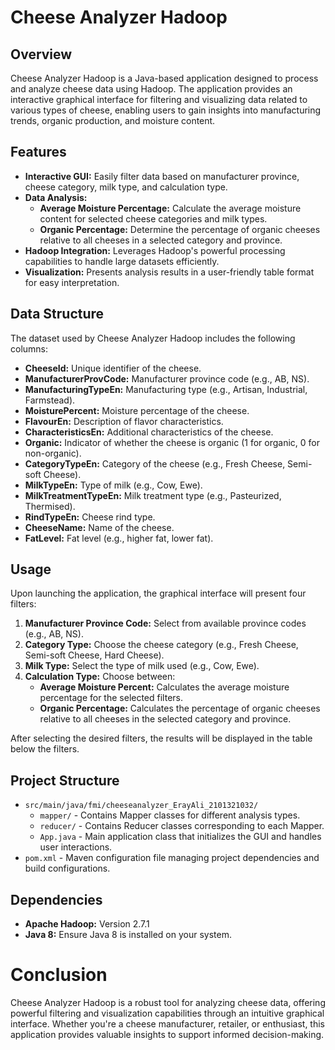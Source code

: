 # Cheese Analyzer Hadoop

## Overview

Cheese Analyzer Hadoop is a Java-based application designed to process and analyze cheese data using Hadoop. The application provides an interactive graphical interface for filtering and visualizing data related to various types of cheese, enabling users to gain insights into manufacturing trends, organic production, and moisture content.

## Features

- **Interactive GUI:** Easily filter data based on manufacturer province, cheese category, milk type, and calculation type.
- **Data Analysis:**
  - **Average Moisture Percentage:** Calculate the average moisture content for selected cheese categories and milk types.
  - **Organic Percentage:** Determine the percentage of organic cheeses relative to all cheeses in a selected category and province.
- **Hadoop Integration:** Leverages Hadoop's powerful processing capabilities to handle large datasets efficiently.
- **Visualization:** Presents analysis results in a user-friendly table format for easy interpretation.

## Data Structure

The dataset used by Cheese Analyzer Hadoop includes the following columns:

- **CheeseId:** Unique identifier of the cheese.
- **ManufacturerProvCode:** Manufacturer province code (e.g., AB, NS).
- **ManufacturingTypeEn:** Manufacturing type (e.g., Artisan, Industrial, Farmstead).
- **MoisturePercent:** Moisture percentage of the cheese.
- **FlavourEn:** Description of flavor characteristics.
- **CharacteristicsEn:** Additional characteristics of the cheese.
- **Organic:** Indicator of whether the cheese is organic (1 for organic, 0 for non-organic).
- **CategoryTypeEn:** Category of the cheese (e.g., Fresh Cheese, Semi-soft Cheese).
- **MilkTypeEn:** Type of milk (e.g., Cow, Ewe).
- **MilkTreatmentTypeEn:** Milk treatment type (e.g., Pasteurized, Thermised).
- **RindTypeEn:** Cheese rind type.
- **CheeseName:** Name of the cheese.
- **FatLevel:** Fat level (e.g., higher fat, lower fat).

## Usage

Upon launching the application, the graphical interface will present four filters:

1. **Manufacturer Province Code:** Select from available province codes (e.g., AB, NS).
2. **Category Type:** Choose the cheese category (e.g., Fresh Cheese, Semi-soft Cheese, Hard Cheese).
3. **Milk Type:** Select the type of milk used (e.g., Cow, Ewe).
4. **Calculation Type:** Choose between:
   - **Average Moisture Percent:** Calculates the average moisture percentage for the selected filters.
   - **Organic Percentage:** Calculates the percentage of organic cheeses relative to all cheeses in the selected category and province.

After selecting the desired filters, the results will be displayed in the table below the filters.

## Project Structure

- `src/main/java/fmi/cheeseanalyzer_ErayAli_2101321032/`
  - `mapper/` - Contains Mapper classes for different analysis types.
  - `reducer/` - Contains Reducer classes corresponding to each Mapper.
  - `App.java` - Main application class that initializes the GUI and handles user interactions.
- `pom.xml` - Maven configuration file managing project dependencies and build configurations.

## Dependencies

- **Apache Hadoop:** Version 2.7.1
- **Java 8:** Ensure Java 8 is installed on your system.

# Conclusion

Cheese Analyzer Hadoop is a robust tool for analyzing cheese data, offering powerful filtering and visualization capabilities through an intuitive graphical interface. Whether you're a cheese manufacturer, retailer, or enthusiast, this application provides valuable insights to support informed decision-making.
